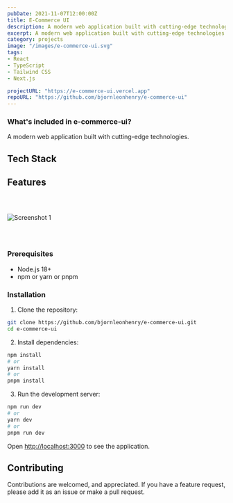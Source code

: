 ```yaml
---
pubDate: 2021-11-07T12:00:00Z
title: E-Commerce UI
description: A modern web application built with cutting-edge technologies.
excerpt: A modern web application built with cutting-edge technologies.
category: projects
image: "/images/e-commerce-ui.svg"
tags:
- React
- TypeScript
- Tailwind CSS
- Next.js

projectURL: "https://e-commerce-ui.vercel.app"
repoURL: "https://github.com/bjornleonhenry/e-commerce-ui"
---
```


### What's included in e-commerce-ui?

A modern web application built with cutting-edge technologies.

## Tech Stack



## Features

### &nbsp;

![Screenshot 1](/images/e-commerce-ui-1.webp)

### &nbsp;

### Prerequisites

- Node.js 18+
- npm or yarn or pnpm

### Installation

1. Clone the repository:
```bash
git clone https://github.com/bjornleonhenry/e-commerce-ui.git
cd e-commerce-ui
```

2. Install dependencies:
```bash
npm install
# or
yarn install
# or
pnpm install
```

3. Run the development server:
```bash
npm run dev
# or
yarn dev
# or
pnpm run dev
```

Open [http://localhost:3000](http://localhost:3000) to see the application.

## Contributing

Contributions are welcomed, and appreciated. If you have a feature request, please add it as an issue or make a pull request.
